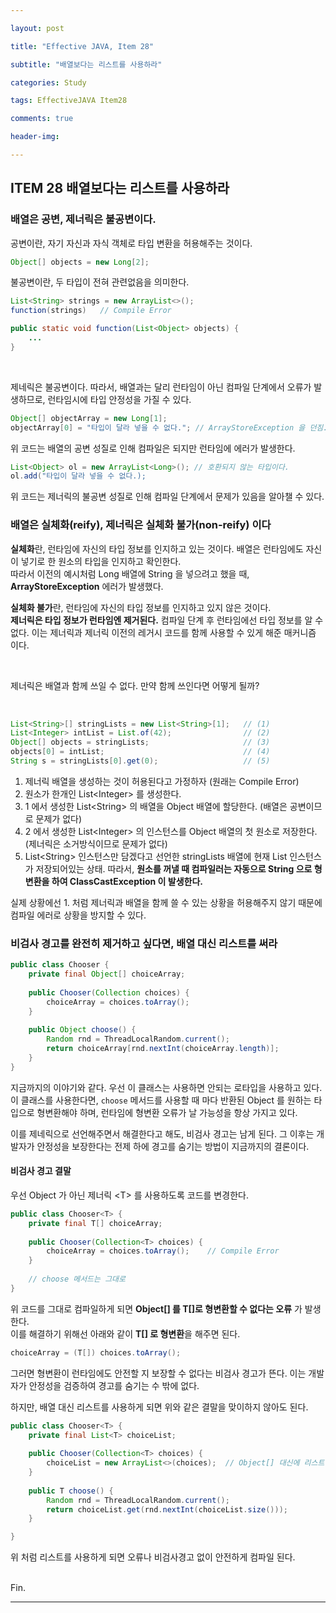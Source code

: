 ```yaml
---

layout: post  

title: "Effective JAVA, Item 28"  

subtitle: "배열보다는 리스트를 사용하라"  

categories: Study  

tags: EffectiveJAVA Item28

comments: true  

header-img: 

---
```


## ITEM 28 배열보다는 리스트를 사용하라

### 배열은 공변, 제너릭은 불공변이다.

공변이란, 자기 자신과 자식 객체로 타입 변환을 허용해주는 것이다.
``` java
Object[] objects = new Long[2];
```

불공변이란, 두 타입이 전혀 관련없음을 의미한다.
``` java
List<String> strings = new ArrayList<>();
function(strings)   // Compile Error

public static void function(List<Object> objects) {
    ...
}
```

<br/>

제네릭은 불공변이다. 따라서, 배열과는 달리 런타임이 아닌 컴파일 단계에서 오류가 발생하므로, 런타임시에 타입 안정성을 가질 수 있다.  
``` java
Object[] objectArray = new Long[1];
objectArray[0] = "타입이 달라 넣을 수 없다."; // ArrayStoreException 을 던짐. 
```
위 코드는 배열의 공변 성질로 인해 컴파일은 되지만 런타임에 에러가 발생한다.
``` java
List<Object> ol = new ArrayList<Long>(); // 호환되지 않는 타입이다.
ol.add("타입이 달라 넣을 수 없다.);
```
위 코드는 제너릭의 불공변 성질로 인해 컴파일 단계에서 문제가 있음을 알아챌 수 있다.   
  
### 배열은 실체화(reify), 제너릭은 실체화 불가(non-reify) 이다
**실체화**란, 런타임에 자신의 타입 정보를 인지하고 있는 것이다.  배열은 런타임에도 자신이 넣기로 한 원소의 타입을 인지하고 확인한다.  
따라서 이전의 예시처럼 Long 배열에 String 을 넣으려고 했을 때, **ArrayStoreException** 에러가 발생했다.  

**실체화 불가**란, 런타임에 자신의 타입 정보를 인지하고 있지 않은 것이다.  
**제너릭은 타입 정보가 런타임엔 제거된다.** 컴파일 단계 후 런타임에선 타입 정보를 알 수 없다. 이는 제너릭과 제너릭 이전의 레거시 코드를 함께 사용할 수 있게 해준 매커니즘 이다.  

<br/>

제너릭은 배열과 함께 쓰일 수 없다. 만약 함께 쓰인다면 어떻게 될까?

<br/>

``` java
List<String>[] stringLists = new List<String>[1];   // (1)
List<Integer> intList = List.of(42);                // (2)
Object[] objects = stringLists;                     // (3)
objects[0] = intList;                               // (4)
String s = stringLists[0].get(0);                   // (5)
```
1. 제너릭 배열을 생성하는 것이 허용된다고 가정하자 (원래는 Compile Error)
1. 원소가 한개인 List&#60;Integer> 를 생성한다.
1. 1 에서 생성한 List&#60;String> 의 배열을 Object 배열에 할당한다. (배열은 공변이므로 문제가 없다)
1. 2 에서 생성한 List&#60;Integer> 의 인스턴스를 Object 배열의 첫 원소로 저장한다. (제너릭은 소거방식이므로 문제가 없다)
1. List&#60;String> 인스턴스만 담겠다고 선언한 stringLists 배열에 현재 List<Integer> 인스턴스가 저장되어있는 상태. 따라서, **원소를 꺼낼 때 컴파일러는 자동으로 String 으로 형변환을 하여 ClassCastException 이 발생한다.**  

실제 상황에선 1. 처럼 제너릭과 배열을 함께 쓸 수 있는 상황을 허용해주지 않기 때문에 컴파일 에러로 상황을 방지할 수 있다.   


### 비검사 경고를 완전히 제거하고 싶다면, 배열 대신 리스트를 써라
``` java
public class Chooser {
    private final Object[] choiceArray;
    
    public Chooser(Collection choices) {
        choiceArray = choices.toArray();
    }
    
    public Object choose() {
        Random rnd = ThreadLocalRandom.current();
        return choiceArray[rnd.nextInt(choiceArray.length)];
    }
}
```
지금까지의 이야기와 같다. 우선 이 클래스는 사용하면 안되는 로타입을 사용하고 있다.   
이 클래스를 사용한다면, ```choose``` 메서드를 사용할 때 마다 반환된 Object 를 원하는 타입으로 형변환해야 하며, 런타임에 형변환 오류가 날 가능성을 항상 가지고 있다.  

이를 제네릭으로 선언해주면서 해결한다고 해도, 비검사 경고는 남게 된다. 그 이후는 개발자가 안정성을 보장한다는 전제 하에 경고를 숨기는 방법이 지금까지의 결론이다.  

#### 비검사 경고 결말

우선 Object 가 아닌 제너릭 &#60;T> 를 사용하도록 코드를 변경한다.

``` java
public class Chooser<T> {
    private final T[] choiceArray;
    
    public Chooser(Collection<T> choices) {
        choiceArray = choices.toArray();    // Compile Error
    }
    
    // choose 메서드는 그대로
}

```

위 코드를 그대로 컴파일하게 되면 **Object[] 를 T[]로 형변환할 수 없다는 오류** 가 발생한다.   
이를 해결하기 위해선 아래와 같이 **T[] 로 형변환**을 해주면 된다.  

``` java
choiceArray = (T[]) choices.toArray();
```

그러면 형변환이 런타임에도 안전할 지 보장할 수 없다는 비검사 경고가 뜬다. 이는 개발자가 안정성을 검증하여 경고를 숨기는 수 밖에 없다.


하지만, 배열 대신 리스트를 사용하게 되면 위와 같은 결말을 맞이하지 않아도 된다.  

``` java
public class Chooser<T> {
    private final List<T> choiceList;
    
    public Chooser(Collection<T> choices) {
        choiceList = new ArrayList<>(choices);  // Object[] 대신에 리스트 사용
    }
    
    public T choose() {
        Random rnd = ThreadLocalRandom.current();
        return choiceList.get(rnd.nextInt(choiceList.size()));
    }

}
```

위 처럼 리스트를 사용하게 되면 오류나 비검사경고 없이 안전하게 컴파일 된다. 
<br/>

<br>
Fin.
<br>

---

